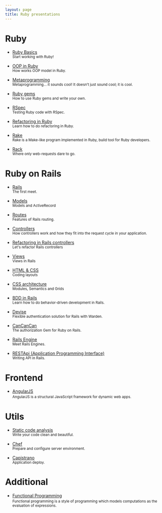 ```yaml
---
layout: page
title: Ruby presentations
---
```


# Ruby

- [Ruby Basics](/rubygarage/slides/ruby-basics)
  <br>
  <small>Start working with Ruby!</small>


- [OOP in Ruby](/rubygarage/slides/oop)
  <br>
  <small>How works OOP model in Ruby.</small>


- [Metaprogramming](/rubygarage/slides/metaprogramming)
  <br>
  <small>Metaprogramming... it sounds cool! It doesn’t just sound cool; it is cool.</small>


- [Ruby gems](/rubygarage/slides/ruby-gems)
  <br>
  <small>How to use Ruby gems and write your own.</small>


- [RSpec](/rubygarage/slides/rspec)
  <br>
  <small>Testing Ruby code with RSpec.</small>


- [Refactoring in Ruby](/rubygarage/slides/refactoring-ruby)
  <br>
  <small>Learn how to do refactoring in Ruby.</small>


- [Rake](/rubygarage/slides/rake)
  <br>
  <small>Rake is a Make-like program implemented in Ruby, build tool for Ruby developers.</small>


- [Rack](/rubygarage/slides/rack)
  <br>
  <small>Where only web-requests dare to go.</small>



# Ruby on Rails

- [Rails](/rubygarage/slides/rails)
  <br>
  <small>The first meet.</small>


- [Models](/rubygarage/slides/models)
  <br>
  <small>Models and ActiveRecord</small>


- [Routes](/rubygarage/slides/routes)
  <br>
  <small>Features of Rails routing.</small>


- [Controllers](/rubygarage/slides/controllers)
  <br>
  <small>How controllers work and how they fit into the request cycle in your application.</small>


- [Refactoring in Rails controllers](/rubygarage/slides/refactoring-rails)
  <br>
  <small>Let's refactor Rails controllers</small>


- [Views](/rubygarage/slides/views)
  <br>
  <small>Views in Rails</small>


- [HTML & CSS](/rubygarage/slides/html-css)
  <br>
  <small>Coding layouts</small>


- [CSS architecture](/rubygarage/slides/css-architecture)
  <br>
  <small>Modules, Semantics and Grids</small>


- [BDD in Rails](/rubygarage/slides/bdd)
  <br>
  <small>Learn how to do behavior-driven development in Rails.</small>


- [Devise](/rubygarage/slides/devise)
  <br>
  <small>Flexible authentication solution for Rails with Warden.</small>


- [CanCanCan](/rubygarage/slides/cancancan)
  <br>
  <small>The authorization Gem for Ruby on Rails.</small>


- [Rails Engine](/rubygarage/slides/rails-engine)
  <br>
  <small>Meet Rails Engines.</small>


- [RESTApi (Application Programming Interface)](/rubygarage/slides/api)
  <br>
  <small>Writing API in Rails.</small>


# Frontend

- [AngularJS](/rubygarage/slides/angular-js)
  <br>
  <small>AngularJS is a structural JavaScript framework for dynamic web apps.</small>



# Utils

- [Static code analysis](/rubygarage/slides/static-code-analysis)
  <br>
  <small>Write your code clean and beautiful.</small>


- [Chef](/rubygarage/slides/chef)
  <br>
  <small>Prepare and configure server environment.</small>


- [Capistrano](/rubygarage/slides/capistrano)
  <br>
  <small>Application deploy.</small>



# Additional

- [Functional Programming](/rubygarage/slides/functional-programming)
  <br>
  <small>Functional programming is a style of programming which models computations as the evaluation of expressions.</small>


<br>
<br>
<br>
